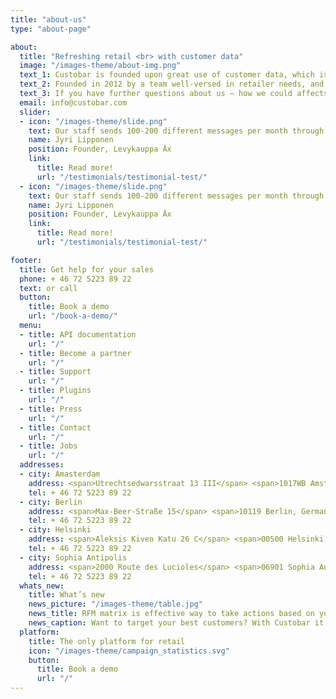 ```yaml
---
title: "about-us"
type: "about-page"

about:
  title: "Refreshing retail <br> with customer data"
  image: "/images-theme/about-img.png"
  text_1: Custobar is founded upon great use of customer data, which is gathered both in online and bricks-and-mortar stores. This enables multi-channel campaigns that can strengthen either area, while bridging the gap between the two like no other solution.
  text_2: Founded in 2012 by a team well-versed in retailer needs, and based in Helsinki, Finland, Custobar already provides its unique sales and marketing platform to over 40 major customers across Europe. We currently employ around 15 personnel, with offices in Helsinki, Amsterdam and Berlin.
  text_3: If you have further questions about us – how we could affects your business and want to hear more about Custobar, don’t hesitate to contact us at
  email: info@custobar.com
  slider:
  - icon: "/images-theme/slide.png"
    text: Our staff sends 100-200 different messages per month through Custobar. The secret is that it is so easy and motivating to use. You see the results the following day. Sometimes the conversion rates are just insane; 40% is not unheard of.
    name: Jyri Lipponen
    position: Founder, Levykauppa Äx
    link:
      title: Read more!
      url: "/testimonials/testimonial-test/"
  - icon: "/images-theme/slide.png"
    text: Our staff sends 100-200 different messages per month through Custobar. The secret is that it is so easy and motivating to use. You see the results the following day. Sometimes the conversion rates are just insane; 40% is not unheard of.
    name: Jyri Lipponen
    position: Founder, Levykauppa Äx
    link:
      title: Read more!
      url: "/testimonials/testimonial-test/"  

footer:
  title: Get help for your sales
  phone: + 46 72 5223 89 22
  text: or call
  button:
    title: Book a demo
    url: "/book-a-demo/"
  menu:
  - title: API documentation
    url: "/"
  - title: Become a partner
    url: "/"
  - title: Support
    url: "/"
  - title: Plugins
    url: "/"
  - title: Press
    url: "/"
  - title: Contact
    url: "/"
  - title: Jobs
    url: "/"
  addresses:
  - city: Amasterdam
    address: <span>Utrechtsedwarsstraat 13 III</span> <span>1017WB Amsterdam, Netherlands</span>
    tel: + 46 72 5223 89 22
  - city: Berlin
    address: <span>Max-Beer-Straße 15</span> <span>10119 Berlin, Germany</span>
    tel: + 46 72 5223 89 22
  - city: Helsinki
    address: <span>Aleksis Kiven Katu 26 C</span> <span>00500 Helsinki, Finland</span>
    tel: + 46 72 5223 89 22
  - city: Sophia Antipolis
    address: <span>2000 Route des Lucioles</span> <span>06901 Sophia Antipolis, France</span>
    tel: + 46 72 5223 89 22
  whats_new:
    title: What’s new
    news_picture: "/images-theme/table.jpg"
    news_title: RFM matrix is effective way to take actions based on your customer data.
    news_caption: Want to target your best customers? With Custobar it's click-and-go!
  platform:
    title: The only platform for retail
    icon: "/images-theme/campaign_statistics.svg"
    button:
      title: Book a demo
      url: "/"
---
```

